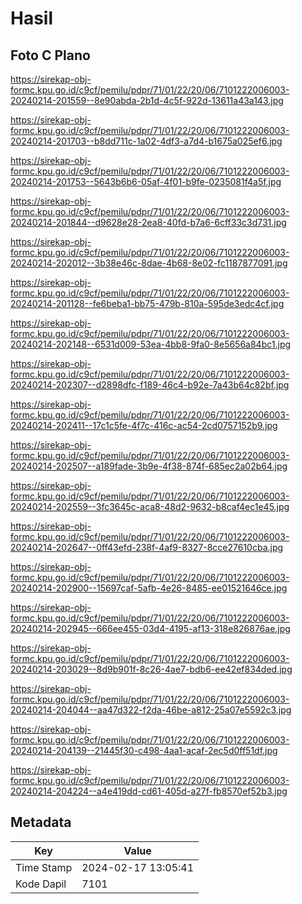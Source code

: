 # Hasil

## Foto C Plano

https://sirekap-obj-formc.kpu.go.id/c9cf/pemilu/pdpr/71/01/22/20/06/7101222006003-20240214-201559--8e90abda-2b1d-4c5f-922d-13611a43a143.jpg

https://sirekap-obj-formc.kpu.go.id/c9cf/pemilu/pdpr/71/01/22/20/06/7101222006003-20240214-201703--b8dd711c-1a02-4df3-a7d4-b1675a025ef6.jpg

https://sirekap-obj-formc.kpu.go.id/c9cf/pemilu/pdpr/71/01/22/20/06/7101222006003-20240214-201753--5643b6b6-05af-4f01-b9fe-0235081f4a5f.jpg

https://sirekap-obj-formc.kpu.go.id/c9cf/pemilu/pdpr/71/01/22/20/06/7101222006003-20240214-201844--d9628e28-2ea8-40fd-b7a6-6cff33c3d731.jpg

https://sirekap-obj-formc.kpu.go.id/c9cf/pemilu/pdpr/71/01/22/20/06/7101222006003-20240214-202012--3b38e46c-8dae-4b68-8e02-fc1187877091.jpg

https://sirekap-obj-formc.kpu.go.id/c9cf/pemilu/pdpr/71/01/22/20/06/7101222006003-20240214-201128--fe6beba1-bb75-479b-810a-595de3edc4cf.jpg

https://sirekap-obj-formc.kpu.go.id/c9cf/pemilu/pdpr/71/01/22/20/06/7101222006003-20240214-202148--6531d009-53ea-4bb8-9fa0-8e5656a84bc1.jpg

https://sirekap-obj-formc.kpu.go.id/c9cf/pemilu/pdpr/71/01/22/20/06/7101222006003-20240214-202307--d2898dfc-f189-46c4-b92e-7a43b64c82bf.jpg

https://sirekap-obj-formc.kpu.go.id/c9cf/pemilu/pdpr/71/01/22/20/06/7101222006003-20240214-202411--17c1c5fe-4f7c-416c-ac54-2cd0757152b9.jpg

https://sirekap-obj-formc.kpu.go.id/c9cf/pemilu/pdpr/71/01/22/20/06/7101222006003-20240214-202507--a189fade-3b9e-4f38-874f-685ec2a02b64.jpg

https://sirekap-obj-formc.kpu.go.id/c9cf/pemilu/pdpr/71/01/22/20/06/7101222006003-20240214-202559--3fc3645c-aca8-48d2-9632-b8caf4ec1e45.jpg

https://sirekap-obj-formc.kpu.go.id/c9cf/pemilu/pdpr/71/01/22/20/06/7101222006003-20240214-202647--0ff43efd-238f-4af9-8327-8cce27610cba.jpg

https://sirekap-obj-formc.kpu.go.id/c9cf/pemilu/pdpr/71/01/22/20/06/7101222006003-20240214-202900--15697caf-5afb-4e26-8485-ee01521646ce.jpg

https://sirekap-obj-formc.kpu.go.id/c9cf/pemilu/pdpr/71/01/22/20/06/7101222006003-20240214-202945--666ee455-03d4-4195-af13-318e826876ae.jpg

https://sirekap-obj-formc.kpu.go.id/c9cf/pemilu/pdpr/71/01/22/20/06/7101222006003-20240214-203029--8d9b901f-8c26-4ae7-bdb6-ee42ef834ded.jpg

https://sirekap-obj-formc.kpu.go.id/c9cf/pemilu/pdpr/71/01/22/20/06/7101222006003-20240214-204044--aa47d322-f2da-46be-a812-25a07e5592c3.jpg

https://sirekap-obj-formc.kpu.go.id/c9cf/pemilu/pdpr/71/01/22/20/06/7101222006003-20240214-204139--21445f30-c498-4aa1-acaf-2ec5d0ff51df.jpg

https://sirekap-obj-formc.kpu.go.id/c9cf/pemilu/pdpr/71/01/22/20/06/7101222006003-20240214-204224--a4e419dd-cd61-405d-a27f-fb8570ef52b3.jpg


## Metadata

| Key        | Value               |
| ---------- | ------------------- |
| Time Stamp | 2024-02-17 13:05:41 |
| Kode Dapil | 7101                |



